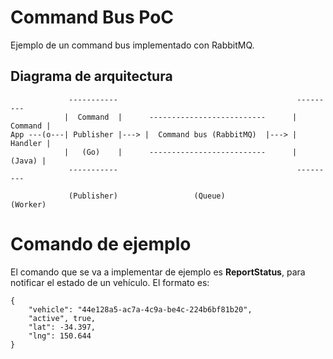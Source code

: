 Command Bus PoC
===============

Ejemplo de un command bus implementado con RabbitMQ. 


## Diagrama de arquitectura

                 -----------                                        ---------
                |  Command  |      --------------------------      | Command |
    App ---(o---| Publisher |---> |  Command bus (RabbitMQ)  |---> | Handler |
                |   (Go)    |      --------------------------      |  (Java) |
                 -----------                                        ---------
    
                 (Publisher)                 (Queue)                 (Worker)


# Comando de ejemplo

El comando que se va a implementar de ejemplo es **ReportStatus**, para notificar el estado
de un vehículo. El formato es:

    {
    	"vehicle": "44e128a5-ac7a-4c9a-be4c-224b6bf81b20",
    	"active", true,
    	"lat": -34.397, 
    	"lng": 150.644
    }


